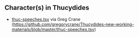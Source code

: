 Character(s) in Thucydides
------

- [thuc-speeches.tsv](./thuc-speeches.tsv) via Greg Crane (https://github.com/gregorycrane/Thucydides-new-working-materials/blob/master/thuc-speeches.tsv)
